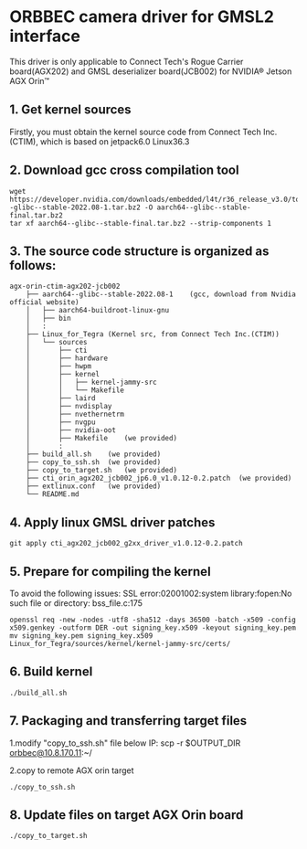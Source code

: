 
# ORBBEC camera driver for GMSL2 interface

This driver is only applicable to Connect Tech's Rogue Carrier board(AGX202) and GMSL deserializer board(JCB002) for NVIDIA® Jetson AGX Orin™ 


## 1. Get kernel sources
  
Firstly, you must obtain the kernel source code from Connect Tech Inc.(CTIM), which is based on jetpack6.0 Linux36.3

## 2. Download gcc cross compilation tool

```
wget https://developer.nvidia.com/downloads/embedded/l4t/r36_release_v3.0/toolchain/aarch64--glibc--stable-2022.08-1.tar.bz2 -O aarch64--glibc--stable-final.tar.bz2
tar xf aarch64--glibc--stable-final.tar.bz2 --strip-components 1
```

## 3. The source code structure is organized as follows:
```
agx-orin-ctim-agx202-jcb002
	├── aarch64--glibc--stable-2022.08-1	(gcc, download from Nvidia official website)
	│   ├── aarch64-buildroot-linux-gnu
	│   ├── bin
	│   :
	├── Linux_for_Tegra	(Kernel src, from Connect Tech Inc.(CTIM))
	│   └── sources
	│	    ├── cti
	│       ├── hardware
	│       ├── hwpm
	│       ├── kernel
	│       │   ├── kernel-jammy-src
	│       │   └── Makefile
	│       ├── laird
	│       ├── nvdisplay
	│       ├── nvethernetrm
	│       ├── nvgpu
	│       ├── nvidia-oot
	│       ├── Makefile	(we provided)
	│       :
	├── build_all.sh  	(we provided)
	├── copy_to_ssh.sh	(we provided)
	├── copy_to_target.sh	(we provided)
	├── cti_orin_agx202_jcb002_jp6.0_v1.0.12-0.2.patch	(we provided)
	├── extlinux.conf	(we provided)
	└── README.md
```

## 4. Apply linux GMSL driver patches

```
git apply cti_agx202_jcb002_g2xx_driver_v1.0.12-0.2.patch
```

## 5. Prepare for compiling the kernel

To avoid the following issues:
   SSL error:02001002:system library:fopen:No such file or directory: bss_file.c:175
```
openssl req -new -nodes -utf8 -sha512 -days 36500 -batch -x509 -config x509.genkey -outform DER -out signing_key.x509 -keyout signing_key.pem
mv signing_key.pem signing_key.x509 Linux_for_Tegra/sources/kernel/kernel-jammy-src/certs/
```

## 6. Build kernel
```
./build_all.sh
```

## 7. Packaging and transferring target files

1.modify "copy_to_ssh.sh" file below IP:
  scp -r $OUTPUT_DIR orbbec@10.8.170.11:~/

2.copy to remote AGX orin target
```
./copy_to_ssh.sh
```

## 8. Update files on target AGX Orin board

```
./copy_to_target.sh
```


